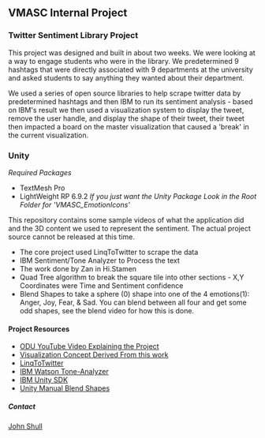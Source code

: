 ## VMASC Internal Project ##

### Twitter Sentiment Library Project ###
This project was designed and built in about two weeks. We were looking at a way to engage students who were in the library. We predetermined 9 hashtags that were directly associated with 9 departments at the university and asked students to say anything they wanted about their department.

We used a series of open source libraries to help scrape twitter data by predetermined hashtags and then IBM to run its sentiment analysis - based on IBM's result we then used a visualization system to display the tweet, remove the user handle, and display the shape of their tweet, their tweet then impacted a board on the master visualization that caused a 'break' in the current visualization.

### Unity ###
*Required Packages*
* TextMesh Pro
* LightWeight RP 6.9.2
*If you just want the Unity Package Look in the Root Folder for 'VMASC_EmotionIcons'*

This repository contains some sample videos of what the application did and the 3D content we used to represent the sentiment. The actual project source cannot be released at this time.
* The core project used LinqToTwitter to scrape the data
* IBM Sentiment/Tone Analyzer to Process the text
* The work done by Zan in Hi.Stamen
* Quad Tree algorithm to break the square tile into other sections - X,Y Coordinates were Time and Sentiment confidence
* Blend Shapes to take a sphere (0) shape into one of the 4 emotions(1): Anger, Joy, Fear, & Sad. You can blend between all four and get some odd shapes, see the blend video for how this is done.

#### Project Resources ####
* [ODU YouTube Video Explaining the Project](https://www.youtube.com/watch?v=L7-TkfYY18I)
* [Visualization Concept Derived From this work](https://hi.stamen.com/the-shapes-of-emotions-72c3851143e2)
* [LinqToTwitter](https://github.com/JoeMayo/LinqToTwitter)
* [IBM Watson Tone-Analyzer](https://www.ibm.com/watson/services/tone-analyzer/)
* [IBM Unity SDK](https://github.com/watson-developer-cloud/unity-sdk)
* [Unity Manual Blend Shapes](https://docs.unity3d.com/Manual/BlendShapes.html)

##### Contact #####
[John Shull](JShull@odu.edu)